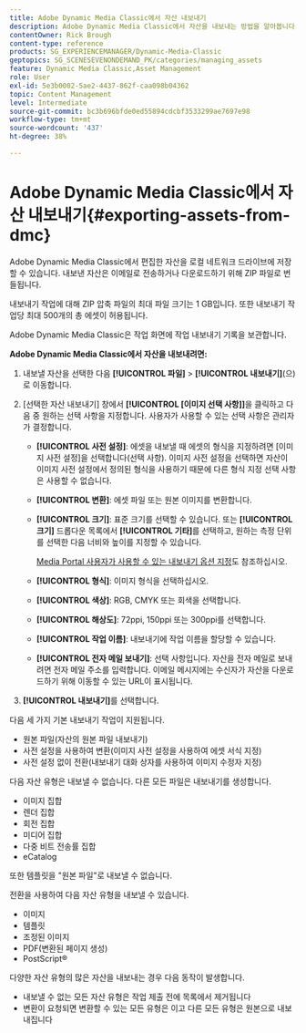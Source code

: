 ```yaml
---
title: Adobe Dynamic Media Classic에서 자산 내보내기
description: Adobe Dynamic Media Classic에서 자산을 내보내는 방법을 알아봅니다.
contentOwner: Rick Brough
content-type: reference
products: SG_EXPERIENCEMANAGER/Dynamic-Media-Classic
geptopics: SG_SCENESEVENONDEMAND_PK/categories/managing_assets
feature: Dynamic Media Classic,Asset Management
role: User
exl-id: 5e3b0002-5ae2-4437-862f-caa098b04362
topic: Content Management
level: Intermediate
source-git-commit: bc3b696bfde0ed55894cdcbf3533299ae7697e98
workflow-type: tm+mt
source-wordcount: '437'
ht-degree: 38%

---
```


# Adobe Dynamic Media Classic에서 자산 내보내기{#exporting-assets-from-dmc}

Adobe Dynamic Media Classic에서 편집한 자산을 로컬 네트워크 드라이브에 저장할 수 있습니다. 내보낸 자산은 이메일로 전송하거나 다운로드하기 위해 ZIP 파일로 번들됩니다.

내보내기 작업에 대해 ZIP 압축 파일의 최대 파일 크기는 1 GB입니다. 또한 내보내기 작업당 최대 500개의 총 에셋이 허용됩니다.

Adobe Dynamic Media Classic은 작업 화면에 작업 내보내기 기록을 보관합니다.

**Adobe Dynamic Media Classic에서 자산을 내보내려면:**

1. 내보낼 자산을 선택한 다음 **[!UICONTROL 파일]** > **[!UICONTROL 내보내기]**(으)로 이동합니다.
1. [선택한 자산 내보내기] 창에서 **[!UICONTROL [이미지 선택 사항]]**&#x200B;을 클릭하고 다음 중 원하는 선택 사항을 지정합니다. 사용자가 사용할 수 있는 선택 사항은 관리자가 결정합니다.

   * **[!UICONTROL 사전 설정]**: 에셋을 내보낼 때 에셋의 형식을 지정하려면 [이미지 사전 설정]을 선택합니다(선택 사항). 이미지 사전 설정을 선택하면 자산이 이미지 사전 설정에서 정의된 형식을 사용하기 때문에 다른 형식 지정 선택 사항은 사용할 수 없습니다.

   * **[!UICONTROL 변환]**: 에셋 파일 또는 원본 이미지를 변환합니다.

   * **[!UICONTROL 크기]**: 표준 크기를 선택할 수 있습니다. 또는 **[!UICONTROL 크기]** 드롭다운 목록에서 **[!UICONTROL 기타]**&#x200B;를 선택하고, 원하는 측정 단위를 선택한 다음 너비와 높이를 지정할 수 있습니다.

     [Media Portal 사용자가 사용할 수 있는 내보내기 옵션 지정](specifying-export-options-available-media.md#specifying_export_options_available_to_media_portal_users)도 참조하십시오.

   * **[!UICONTROL 형식]**: 이미지 형식을 선택하십시오.

   * **[!UICONTROL 색상]**: RGB, CMYK 또는 회색을 선택합니다.

   * **[!UICONTROL 해상도]**: 72ppi, 150ppi 또는 300ppi를 선택합니다.

   * **[!UICONTROL 작업 이름]**: 내보내기에 작업 이름을 할당할 수 있습니다.

   * **[!UICONTROL 전자 메일 보내기]**: 선택 사항입니다. 자산을 전자 메일로 보내려면 전자 메일 주소를 입력합니다. 이메일 메시지에는 수신자가 자산을 다운로드하기 위해 이동할 수 있는 URL이 표시됩니다.

1. **[!UICONTROL 내보내기]**&#x200B;를 선택합니다.

다음 세 가지 기본 내보내기 작업이 지원됩니다.

* 원본 파일(자산의 원본 파일 내보내기)
* 사전 설정을 사용하여 변환(이미지 사전 설정을 사용하여 에셋 서식 지정)
* 사전 설정 없이 전환(내보내기 대화 상자를 사용하여 이미지 수정자 지정)

다음 자산 유형은 내보낼 수 없습니다. 다른 모든 파일은 내보내기를 생성합니다.

* 이미지 집합
* 렌더 집합
* 회전 집합
* 미디어 집합
* 다중 비트 전송률 집합
* eCatalog

또한 템플릿을 &quot;원본 파일&quot;로 내보낼 수 없습니다.

전환을 사용하여 다음 자산 유형을 내보낼 수 있습니다.

* 이미지
* 템플릿
* 조정된 이미지
* PDF(변환된 페이지 생성)
* PostScript®

다양한 자산 유형의 많은 자산을 내보내는 경우 다음 동작이 발생합니다.

* 내보낼 수 없는 모든 자산 유형은 작업 제출 전에 목록에서 제거됩니다
* 변환이 요청되면 변환할 수 있는 모든 유형은 이고 다른 모든 유형은 원본으로 내보내집니다
